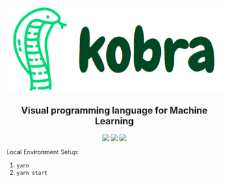 <p align="center">
  <img height="200" src=".github/readme_logo.png" alt="Kobra logo">
  <h2 align="center">Visual programming language for Machine Learning</h2>
</p>
<p align="center">
<img src="https://api.netlify.com/api/v1/badges/e4c1240b-6c4c-46ba-85b5-c5f61d4354e7/deploy-status" href="https://app.netlify.com/sites/kobra/deploys" />
<img src="https://tinyurl.com/built-on-blockly" href="https://github.com/google/blockly" />
<img src="https://img.shields.io/badge/License-MIT-blue.svg" href="https://github.com/kobra-dev/Kobra/tree/dev/LICENSE" />
</p>
Local Environment Setup:

1. `yarn`
2. `yarn start`
